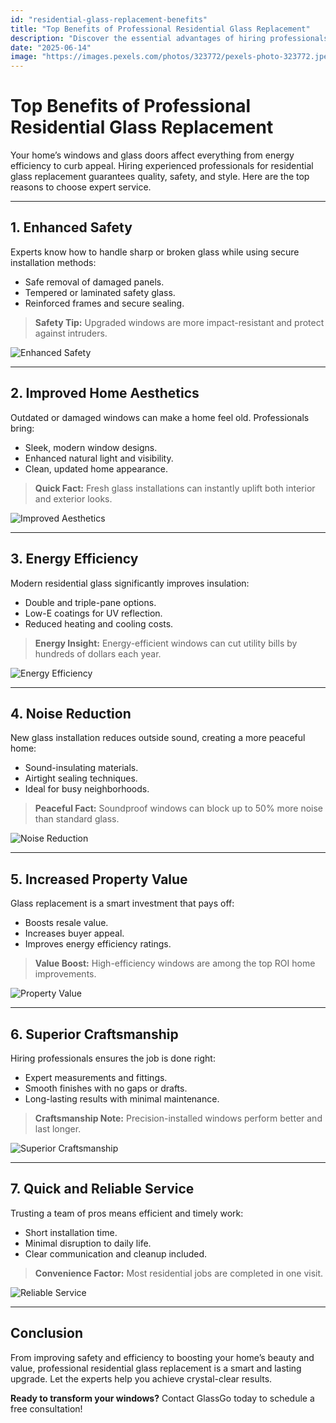 ```yaml
---
id: "residential-glass-replacement-benefits"
title: "Top Benefits of Professional Residential Glass Replacement"
description: "Discover the essential advantages of hiring professionals for residential glass replacement, including safety, aesthetics, energy efficiency, and increased property value."
date: "2025-06-14"
image: "https://images.pexels.com/photos/323772/pexels-photo-323772.jpeg"
---
```


# Top Benefits of Professional Residential Glass Replacement

Your home’s windows and glass doors affect everything from energy efficiency to curb appeal. Hiring experienced professionals for residential glass replacement guarantees quality, safety, and style. Here are the top reasons to choose expert service.

---

## 1. **Enhanced Safety**

Experts know how to handle sharp or broken glass while using secure installation methods:

- Safe removal of damaged panels.
- Tempered or laminated safety glass.
- Reinforced frames and secure sealing.

> **Safety Tip:** Upgraded windows are more impact-resistant and protect against intruders.

![Enhanced Safety](https://images.pexels.com/photos/3288104/pexels-photo-3288104.png)

---

## 2. **Improved Home Aesthetics**

Outdated or damaged windows can make a home feel old. Professionals bring:

- Sleek, modern window designs.
- Enhanced natural light and visibility.
- Clean, updated home appearance.

> **Quick Fact:** Fresh glass installations can instantly uplift both interior and exterior looks.

![Improved Aesthetics](https://images.pexels.com/photos/3951746/pexels-photo-3951746.jpeg)

---

## 3. **Energy Efficiency**

Modern residential glass significantly improves insulation:

- Double and triple-pane options.
- Low-E coatings for UV reflection.
- Reduced heating and cooling costs.

> **Energy Insight:** Energy-efficient windows can cut utility bills by hundreds of dollars each year.

![Energy Efficiency](https://images.pexels.com/photos/323775/pexels-photo-323775.jpeg?auto=compress&cs=tinysrgb&w=1260&h=750&dpr=1)

---

## 4. **Noise Reduction**

New glass installation reduces outside sound, creating a more peaceful home:

- Sound-insulating materials.
- Airtight sealing techniques.
- Ideal for busy neighborhoods.

> **Peaceful Fact:** Soundproof windows can block up to 50% more noise than standard glass.

![Noise Reduction](https://images.pexels.com/photos/259962/pexels-photo-259962.jpeg?auto=compress&cs=tinysrgb&w=1260&h=750&dpr=1)

---

## 5. **Increased Property Value**

Glass replacement is a smart investment that pays off:

- Boosts resale value.
- Increases buyer appeal.
- Improves energy efficiency ratings.

> **Value Boost:** High-efficiency windows are among the top ROI home improvements.

![Property Value](https://images.pexels.com/photos/259588/pexels-photo-259588.jpeg?auto=compress&cs=tinysrgb&w=1260&h=750&dpr=1)

---

## 6. **Superior Craftsmanship**

Hiring professionals ensures the job is done right:

- Expert measurements and fittings.
- Smooth finishes with no gaps or drafts.
- Long-lasting results with minimal maintenance.

> **Craftsmanship Note:** Precision-installed windows perform better and last longer.

![Superior Craftsmanship](https://images.pexels.com/photos/3935333/pexels-photo-3935333.jpeg?auto=compress&cs=tinysrgb&w=1260&h=750&dpr=1)

---

## 7. **Quick and Reliable Service**

Trusting a team of pros means efficient and timely work:

- Short installation time.
- Minimal disruption to daily life.
- Clear communication and cleanup included.

> **Convenience Factor:** Most residential jobs are completed in one visit.

![Reliable Service](https://images.pexels.com/photos/1648776/pexels-photo-1648776.jpeg)

---

## Conclusion

From improving safety and efficiency to boosting your home’s beauty and value, professional residential glass replacement is a smart and lasting upgrade. Let the experts help you achieve crystal-clear results.

**Ready to transform your windows?** Contact GlassGo today to schedule a free consultation!
